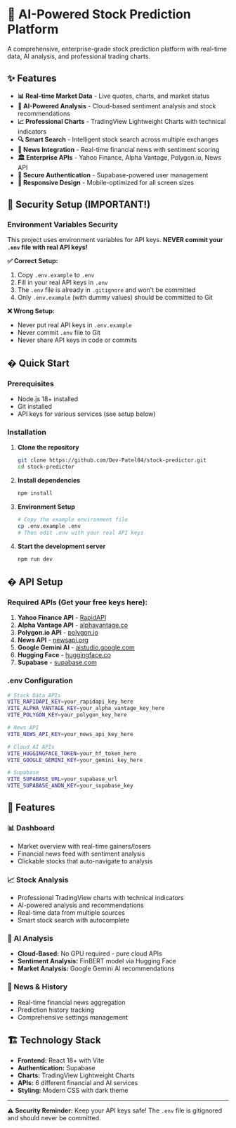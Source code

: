 # 🚀 AI-Powered Stock Prediction Platform

A comprehensive, enterprise-grade stock prediction platform with real-time data, AI analysis, and professional trading charts.

## ✨ Features

- **📊 Real-time Market Data** - Live quotes, charts, and market status
- **🤖 AI-Powered Analysis** - Cloud-based sentiment analysis and stock recommendations  
- **📈 Professional Charts** - TradingView Lightweight Charts with technical indicators
- **🔍 Smart Search** - Intelligent stock search across multiple exchanges
- **📰 News Integration** - Real-time financial news with sentiment scoring
- **🏛️ Enterprise APIs** - Yahoo Finance, Alpha Vantage, Polygon.io, News API
- **🔐 Secure Authentication** - Supabase-powered user management
- **📱 Responsive Design** - Mobile-optimized for all screen sizes

## 🔐 Security Setup (IMPORTANT!)

### Environment Variables Security
This project uses environment variables for API keys. **NEVER commit your `.env` file with real API keys!**

**✅ Correct Setup:**
1. Copy `.env.example` to `.env`
2. Fill in your real API keys in `.env`
3. The `.env` file is already in `.gitignore` and won't be committed
4. Only `.env.example` (with dummy values) should be committed to Git

**❌ Wrong Setup:**
- Never put real API keys in `.env.example`
- Never commit `.env` file to Git
- Never share API keys in code or commits

## � Quick Start

### Prerequisites
- Node.js 18+ installed
- Git installed  
- API keys for various services (see setup below)

### Installation
1. **Clone the repository**
   ```bash
   git clone https://github.com/Dev-Patel04/stock-predictor.git
   cd stock-predictor
   ```

2. **Install dependencies**
   ```bash
   npm install
   ```

3. **Environment Setup**
   ```bash
   # Copy the example environment file
   cp .env.example .env
   # Then edit .env with your real API keys
   ```

4. **Start the development server**
   ```bash
   npm run dev
   ```

## � API Setup

### Required APIs (Get your free keys here):

1. **Yahoo Finance API** - [RapidAPI](https://rapidapi.com/apidojo/api/yahoo-finance1/)
2. **Alpha Vantage API** - [alphavantage.co](https://www.alphavantage.co/support/#api-key)  
3. **Polygon.io API** - [polygon.io](https://polygon.io/)
4. **News API** - [newsapi.org](https://newsapi.org/)
5. **Google Gemini AI** - [aistudio.google.com](https://aistudio.google.com/)
6. **Hugging Face** - [huggingface.co](https://huggingface.co/settings/tokens)
7. **Supabase** - [supabase.com](https://supabase.com/)

### .env Configuration
```bash
# Stock Data APIs
VITE_RAPIDAPI_KEY=your_rapidapi_key_here
VITE_ALPHA_VANTAGE_KEY=your_alpha_vantage_key_here
VITE_POLYGON_KEY=your_polygon_key_here

# News API
VITE_NEWS_API_KEY=your_news_api_key_here

# Cloud AI APIs
VITE_HUGGINGFACE_TOKEN=your_hf_token_here
VITE_GOOGLE_GEMINI_KEY=your_gemini_key_here

# Supabase
VITE_SUPABASE_URL=your_supabase_url
VITE_SUPABASE_ANON_KEY=your_supabase_key
```

## 🎯 Features

### 📊 Dashboard
- Market overview with real-time gainers/losers
- Financial news feed with sentiment analysis
- Clickable stocks that auto-navigate to analysis

### 📈 Stock Analysis  
- Professional TradingView charts with technical indicators
- AI-powered analysis and recommendations
- Real-time data from multiple sources
- Smart stock search with autocomplete

### 🤖 AI Analysis
- **Cloud-Based:** No GPU required - pure cloud APIs
- **Sentiment Analysis:** FinBERT model via Hugging Face
- **Market Analysis:** Google Gemini AI recommendations

### 📰 News & History
- Real-time financial news aggregation
- Prediction history tracking
- Comprehensive settings management

## 🏗️ Technology Stack

- **Frontend:** React 18+ with Vite
- **Authentication:** Supabase  
- **Charts:** TradingView Lightweight Charts
- **APIs:** 6 different financial and AI services
- **Styling:** Modern CSS with dark theme

---

**⚠️ Security Reminder:** Keep your API keys safe! The `.env` file is gitignored and should never be committed.
